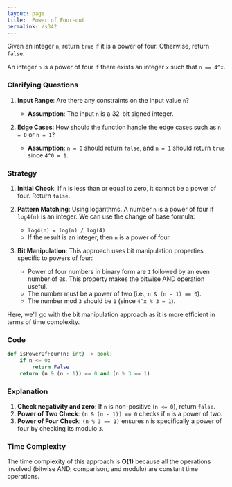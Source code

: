 ```yaml
---
layout: page
title:  Power of Four-out
permalink: /s342
---
```

Given an integer `n`, return `true` if it is a power of four. Otherwise, return `false`.

An integer `n` is a power of four if there exists an integer `x` such that `n == 4^x`.

### Clarifying Questions
1. **Input Range**: Are there any constraints on the input value `n`?
   - **Assumption**: The input `n` is a 32-bit signed integer.

2. **Edge Cases**: How should the function handle the edge cases such as `n = 0` or `n = 1`?
   - **Assumption**: `n = 0` should return `false`, and `n = 1` should return `true` since `4^0 = 1`.

### Strategy
1. **Initial Check**: If `n` is less than or equal to zero, it cannot be a power of four. Return `false`.

2. **Pattern Matching**: Using logarithms. A number `n` is a power of four if `log4(n)` is an integer. We can use the change of base formula:
   - `log4(n) = log(n) / log(4)`
   - If the result is an integer, then `n` is a power of four.

3. **Bit Manipulation**: This approach uses bit manipulation properties specific to powers of four:
   - Power of four numbers in binary form are `1` followed by an even number of `0`s. This property makes the bitwise AND operation useful.
   - The number must be a power of two (i.e., `n & (n - 1) == 0`).
   - The number mod `3` should be `1` (since `4^x % 3 = 1`).

Here, we'll go with the bit manipulation approach as it is more efficient in terms of time complexity.

### Code
```python
def isPowerOfFour(n: int) -> bool:
    if n <= 0:
        return False
    return (n & (n - 1)) == 0 and (n % 3 == 1)
```

### Explanation
1. **Check negativity and zero**: If `n` is non-positive (`n <= 0`), return `false`.
2. **Power of Two Check**: `(n & (n - 1)) == 0` checks if `n` is a power of two.
3. **Power of Four Check**: `(n % 3 == 1)` ensures `n` is specifically a power of four by checking its modulo `3`.

### Time Complexity
The time complexity of this approach is **O(1)** because all the operations involved (bitwise AND, comparison, and modulo) are constant time operations.